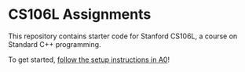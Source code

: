 # CS106L Assignments 

This repository contains starter code for Stanford CS106L, a course on Standard C++ programming.

To get started, [follow the setup instructions in A0](/assign0/README.md)!